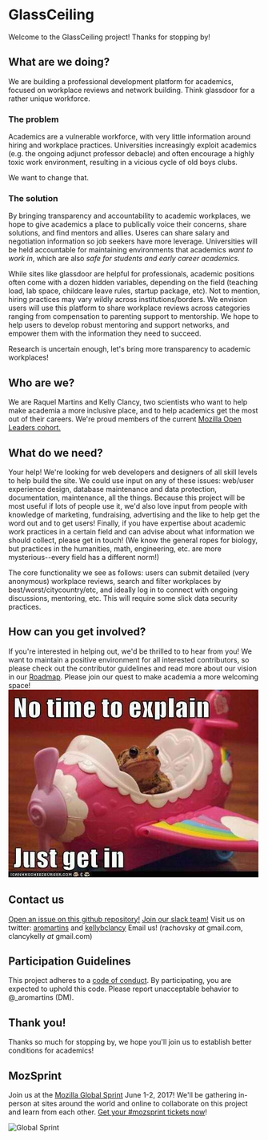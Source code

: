 # GlassCeiling

Welcome to the GlassCeiling project! Thanks for stopping by!

## What are we doing?
We are building a professional development platform for academics, focused on workplace reviews and network building. Think glassdoor for a rather unique workforce. 

### The problem 
Academics are a vulnerable workforce, with very little information around hiring and workplace practices. Universities increasingly exploit academics (e.g. the ongoing adjunct professor debacle) and often encourage a highly toxic work environment, resulting in a vicious cycle of old boys clubs.

We want to change that.

### The solution

By bringing transparency and accountability to academic workplaces, we hope to give academics a place to publically voice their concerns, share solutions, and find mentors and allies. Useres can share salary and negotiation information so job seekers have more leverage. Universities will be held accountable for maintaining environments that academics *want to work in*, which are also *safe for students and early career academics*. 

While sites like glassdoor are helpful for professionals, academic positions often come with a dozen hidden variables, depending on the field (teaching load, lab space, childcare leave rules, startup package, etc). Not to mention, hiring practices may vary wildly across institutions/borders. We envision users will use this platform to share workplace reviews across categories ranging from compensation to parenting support to mentorship. We hope to help users to develop robust mentoring and support networks, and empower them with the information they need to succeed.

Research is uncertain enough, let's bring more transparency to academic workplaces!

## Who are we?

We are Raquel Martins and Kelly Clancy, two scientists who want to help make academia a more inclusive place, and to help academics get the most out of their careers. We're proud members of the current <a href='https://medium.com/@MozOpenLeaders'>Mozilla Open Leaders cohort.</a>

## What do we need?

Your help! We're looking for web developers and designers of all skill levels to help build the site. We could use input on any of these issues: web/user experience design, database maintenance and data protection, documentation, maintenance, all the things.  Because this project will be most useful if lots of people use it, we'd also love input from people with knowledge of marketing, fundraising, advertising and the like to help get the word out and to get users! Finally, if you have expertise about academic work practices in a certain field and can advise about what information we should collect, please get in touch! (We know the general ropes for biology, but practices in the humanities, math, engineering, etc. are more mysterious--every field has a different norm!)

The core functionality we see as follows: users can submit detailed (very anonymous) workplace reviews, search and filter workplaces by best/worst/citycountry/etc, and ideally log in to connect with ongoing discussions, mentoring, etc. This will require some slick data security practices. 

## How can you get involved?

If you're interested in helping out, we'd be thrilled to to hear from you! We want to maintain a positive environment for all interested contributors, so please check out the contributor guidelines and read more about our vision in our [Roadmap](https://docs.google.com/document/d/1vmuGnl6ipPJgVkG9dYw_yOzqBk3-p8EWiEbKyiUunxU/edit?ts=58d83ff5).
Please join our quest to make academia a more welcoming space!
![My image](img/no_time.jpg)

## Contact us

<a href='https://github.com/voxverus/GlassCeiling/issues'>Open an issue on this github repository!</a>
<a href='http://voxverus.slack.com'>Join our slack team!</a>
Visit us on twitter: <a href='https://twitter.com/kellybclancy'>aromartins</a> and <a href='https://twitter.com/kellybclancy'>kellybclancy</a>
Email us! (rachovsky _at_ gmail.com, clancykelly _at_ gmail.com)

## Participation Guidelines

This project adheres to a <a href='https://github.com/voxverus/GlassCeiling/blob/master/CODE_OF_CONDUCT.md'>code of conduct</a>. By participating, you are expected to uphold this code. Please report unacceptable behavior to @_aromartins (DM).

## Thank you!

Thanks so much for stopping by, we hope you'll join us to establish better conditions for academics! 


## MozSprint

Join us at the [Mozilla Global Sprint](http://mozilla.github.io/global-sprint/) June 1-2, 2017! We'll be gathering in-person at sites around the world and online to collaborate on this project and learn from each other. [Get your #mozsprint tickets now](http://mozilla.github.io/global-sprint/)!

![Global Sprint](https://cloud.githubusercontent.com/assets/617994/24632585/b2b07dcc-1892-11e7-91cf-f9e473187cf7.png)
